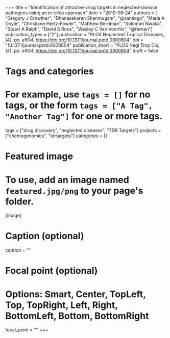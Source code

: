 +++
title = "Identification of attractive drug targets in neglected-disease pathogens using an in silico approach"
date = "2010-08-24"
authors = [ "Gregory J Crowther", "Dhanasekaran Shanmugam", "@santiago", "Maria A Doyle", "Christiane Hertz-Fowler", "Matthew Berriman", "Solomon Nwaka", "Stuart A Ralph", "David S Roos", "Wesley C Van Voorhis", "@fernan"]
publication_types = ["2"]
publication = "PLOS Neglected Tropical Diseases, (4), _pp. e804_, https://doi.org/10.1371/journal.pntd.0000804"
doi = "10.1371/journal.pntd.0000804"
publication_short = "PLOS Negl Trop Dis, (4), _pp. e804_, https://doi.org/10.1371/journal.pntd.0000804"
draft = false

# Tags and categories
# For example, use `tags = []` for no tags, or the form `tags = ["A Tag", "Another Tag"]` for one or more tags.
tags = ["drug discovery", "neglected diseases", "TDR Targets"]
projects = ["chemogenomics", "tdrtargets"]
categories = []
# Featured image
# To use, add an image named `featured.jpg/png` to your page's folder. 
[image]
  # Caption (optional)
  caption = ""

  # Focal point (optional)
  # Options: Smart, Center, TopLeft, Top, TopRight, Left, Right, BottomLeft, Bottom, BottomRight
  focal_point = ""
+++
